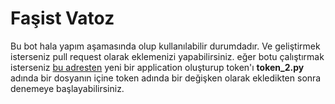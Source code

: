 # Faşist Vatoz

Bu bot hala yapım aşamasında olup kullanılabilir durumdadır. Ve geliştirmek isterseniz  pull request olarak eklemenizi yapabilirsiniz. eğer botu çalıştırmak isterseniz
[bu adresten](https://discord.com/developers/applications/) yeni bir application oluşturup token'ı **token_2.py** adında bir dosyanın içine token adında bir değişken 
olarak ekledikten sonra denemeye başlayabilirsiniz.
